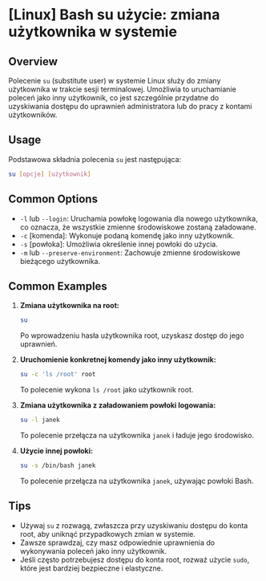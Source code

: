 # [Linux] Bash su użycie: zmiana użytkownika w systemie

## Overview
Polecenie `su` (substitute user) w systemie Linux służy do zmiany użytkownika w trakcie sesji terminalowej. Umożliwia to uruchamianie poleceń jako inny użytkownik, co jest szczególnie przydatne do uzyskiwania dostępu do uprawnień administratora lub do pracy z kontami użytkowników.

## Usage
Podstawowa składnia polecenia `su` jest następująca:

```bash
su [opcje] [użytkownik]
```

## Common Options
- `-l` lub `--login`: Uruchamia powłokę logowania dla nowego użytkownika, co oznacza, że wszystkie zmienne środowiskowe zostaną załadowane.
- `-c` [komenda]: Wykonuje podaną komendę jako inny użytkownik.
- `-s` [powłoka]: Umożliwia określenie innej powłoki do użycia.
- `-m` lub `--preserve-environment`: Zachowuje zmienne środowiskowe bieżącego użytkownika.

## Common Examples
1. **Zmiana użytkownika na root:**
   ```bash
   su
   ```
   Po wprowadzeniu hasła użytkownika root, uzyskasz dostęp do jego uprawnień.

2. **Uruchomienie konkretnej komendy jako inny użytkownik:**
   ```bash
   su -c 'ls /root' root
   ```
   To polecenie wykona `ls /root` jako użytkownik root.

3. **Zmiana użytkownika z załadowaniem powłoki logowania:**
   ```bash
   su -l janek
   ```
   To polecenie przełącza na użytkownika `janek` i ładuje jego środowisko.

4. **Użycie innej powłoki:**
   ```bash
   su -s /bin/bash janek
   ```
   To polecenie przełącza na użytkownika `janek`, używając powłoki Bash.

## Tips
- Używaj `su` z rozwagą, zwłaszcza przy uzyskiwaniu dostępu do konta root, aby uniknąć przypadkowych zmian w systemie.
- Zawsze sprawdzaj, czy masz odpowiednie uprawnienia do wykonywania poleceń jako inny użytkownik.
- Jeśli często potrzebujesz dostępu do konta root, rozważ użycie `sudo`, które jest bardziej bezpieczne i elastyczne.
